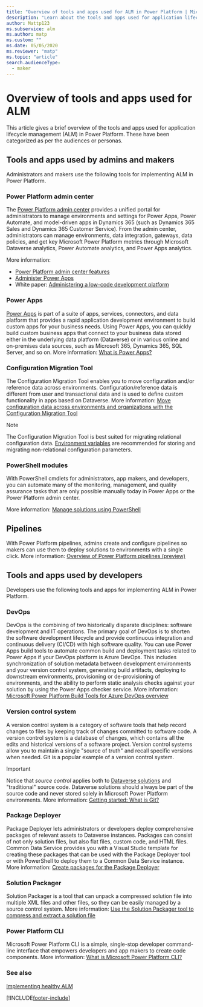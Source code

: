 ```yaml
---
title: "Overview of tools and apps used for ALM in Power Platform | Microsoft Docs"
description: "Learn about the tools and apps used for application lifecycle management (ALM) in Power Platform."
author: Mattp123
ms.subservice: alm
ms.author: matp
ms.custom: ""
ms.date: 05/05/2020
ms.reviewer: "matp"
ms.topic: "article"
search.audienceType: 
  - maker
---
```


# Overview of tools and apps used for ALM

This article gives a brief overview of the tools and apps used for application lifecycle management (ALM) in Power Platform. These have been categorized as per the audiences or personas.

## Tools and apps used by admins and makers

Administrators and makers use the following tools for implementing ALM in Power Platform.

### Power Platform admin center

The [Power Platform admin center](https://admin.powerplatform.microsoft.com)
provides a unified portal for administrators to manage environments and settings
for Power Apps, Power Automate, and model-driven apps in Dynamics 365 (such as
Dynamics 365 Sales and Dynamics 365 Customer Service). From the admin center,
administrators can manage environments, data integration, gateways, data policies,
and get key Microsoft Power Platform metrics through Microsoft Dataverse analytics, Power Automate analytics, and Power Apps analytics.

More information:

- [Power Platform admin center features](../admin/admin-documentation.md#power-platform-admin-center-features)
- [Administer Power Apps](../admin/admin-guide.md)
- White paper: [Administering a low-code development platform](https://aka.ms/powerappsadminwhitepaper)

### Power Apps

[Power Apps](https://make.powerapps.com) is part of a suite of apps, services,
connectors, and data platform that provides a rapid application development
environment to build custom apps for your business needs. Using Power Apps, you
can quickly build custom business apps that connect to your business data stored
either in the underlying data platform (Dataverse) or in various
online and on-premises data sources, such as Microsoft 365,
Dynamics 365, SQL Server, and so on. More information: [What is Power Apps?](/powerapps/powerapps-overview)

### Configuration Migration Tool

The Configuration Migration Tool enables you to move configuration and/or reference data across
environments. Configuration/reference data is different from user and transactional data and is used to
define custom functionality in apps based on Dataverse. More information: [Move configuration data across environments and organizations with the Configuration Migration Tool](../admin/manage-configuration-data.md)
>[!NOTE]
>The Configuration Migration Tool is best suited for migrating relational configuration data. [Environment variables](/powerapps/maker/data-platform/environmentvariables) are recommended for storing and migrating non-relational configuration parameters.

### PowerShell modules

With PowerShell cmdlets for administrators, app makers, and developers, you can
automate many of the monitoring, management, and quality assurance tasks that
are only possible manually today in Power Apps or the Power Platform admin center.

More information: [Manage solutions using PowerShell](powershell-api.md)

## Pipelines

With Power Platform pipelines, admins create and configure pipelines so makers can use them to deploy solutions to environments with a single click. More information: [Overview of Power Platform pipelines (preview)](pipelines.md)

## Tools and apps used by developers

Developers use the following tools and apps for implementing ALM in Power Platform.

### DevOps

DevOps is the combining of two historically disparate disciplines:
software development and IT operations. The primary goal of DevOps is to shorten
the software development lifecycle and provide continuous integration and
continuous delivery (CI/CD) with high software quality. You can use Power Apps
build tools to automate common build and deployment tasks related to Power Apps
if your DevOps platform is Azure DevOps. This includes synchronization of
solution metadata between development environments and your version control
system, generating build artifacts, deploying to downstream environments,
provisioning or de-provisioning of environments, and the ability to perform
static analysis checks against your solution by using the Power Apps checker
service. More information: [Microsoft Power Platform Build Tools for Azure DevOps overview](/powerapps/developer/common-data-service/build-tools-overview)

### Version control system

A version control system is a category of software tools that help record
changes to files by keeping track of changes committed to software code. A
version control system is a database of changes, which contains all the edits
and historical versions of a software project. Version control systems allow you
to maintain a single "source of truth" and recall specific versions when needed.
Git is a popular example of a version control system.

> [!IMPORTANT]
> Notice that *source control* applies both to [Dataverse solutions](/powerapps/developer/common-data-service/introduction-solutions) and
> "traditional" source code. Dataverse solutions should always be part of the source code
> and never stored solely in Microsoft Power Platform environments. More information:
> [Getting started: What is Git?](https://git-scm.com/book/en/v2/Getting-Started-What-is-Git%3F)

### Package Deployer

Package Deployer lets administrators or developers deploy comprehensive packages of relevant
assets to Dataverse instances. Packages can consist of not only
solution files, but also flat files, custom code, and HTML files. Common Data
Service provides you with a Visual Studio template for creating these packages
that can be used with the Package Deployer tool or with PowerShell to deploy them to a Common Data
Service instance.  More information: [Create packages for the Package Deployer](/powerapps/developer/common-data-service/package-deployer/create-packages-package-deployer)

### Solution Packager

Solution Packager is a tool that can unpack a compressed solution file into
multiple XML files and other files, so they can be easily managed by
a source control system. More information: [Use the Solution Packager tool to compress and extract a solution file](solution-packager-tool.md)

### Power Platform CLI

Microsoft Power Platform CLI is a simple, single-stop developer command-line
interface that empowers developers and app makers to create code components.
More information: [What is Microsoft Power Platform CLI?](/power-platform/developer/cli/introduction)

### See also

[Implementing healthy ALM](implement-healthy-alm.md)

[!INCLUDE[footer-include](../includes/footer-banner.md)]
